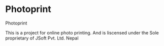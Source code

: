 Photoprint
==========

Photoprint

This is a project for online photo printing. And is liscensed under the Sole proprietary of JSoft Pvt. Ltd. Nepal

